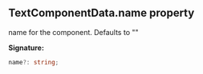 
## TextComponentData.name property

name for the component. Defaults to ""

**Signature:**

```typescript
name?: string;
```
